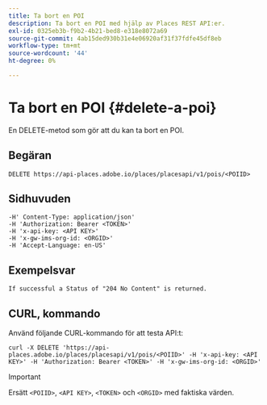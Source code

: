 ```yaml
---
title: Ta bort en POI
description: Ta bort en POI med hjälp av Places REST API:er.
exl-id: 0325eb3b-f9b2-4b21-bed8-e318e8072a69
source-git-commit: 4ab15ded930b31e4e06920af31f37fdfe45df8eb
workflow-type: tm+mt
source-wordcount: '44'
ht-degree: 0%

---
```


# Ta bort en POI {#delete-a-poi}

En DELETE-metod som gör att du kan ta bort en POI.

## Begäran

```text
DELETE https://api-places.adobe.io/places/placesapi/v1/pois/<POIID>
```

## Sidhuvuden

```text
-H' Content-Type: application/json'  
-H 'Authorization: Bearer <TOKEN>'  
-H 'x-api-key: <API KEY>'  
-H 'x-gw-ims-org-id: <ORGID>'  
-H 'Accept-Language: en-US'
```

## Exempelsvar

```text
If successful a Status of "204 No Content" is returned.
```

## CURL, kommando

Använd följande CURL-kommando för att testa API:t:

```text
curl -X DELETE 'https://api-places.adobe.io/places/placesapi/v1/pois/<POIID>' -H 'x-api-key: <API KEY>' -H 'Authorization: Bearer <TOKEN>' -H 'x-gw-ims-org-id: <ORGID>'
```

>[!IMPORTANT]
>
>Ersätt `<POIID>`, `<API KEY>`, `<TOKEN>` och `<ORGID>` med faktiska värden.
